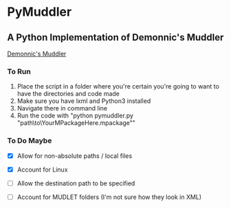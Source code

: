 # PyMuddler
## A Python Implementation of Demonnic's Muddler

[Demonnic's Muddler](https://github.com/demonnic/muddler)

### To Run

1. Place the script in a folder where you're certain you're going to want to have the directories and code made
1. Make sure you have lxml and Python3 installed
1. Navigate there in command line
1. Run the code with "python pymuddler.py "path\to\YourMPackageHere.mpackage""

### To Do Maybe

* [X] Allow for non-absolute paths / local files
* [X] Account for Linux
* [ ] Allow the destination path to be specified
* [ ] Account for MUDLET folders (I'm not sure how they look in XML)

